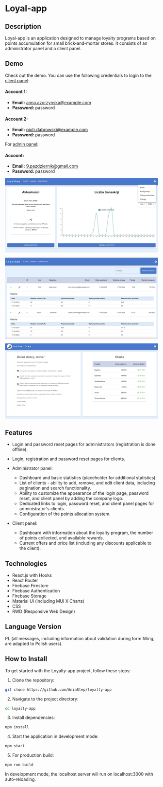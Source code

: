 # Loyal-app

## Description

Loyal-app is an application designed to manage loyalty programs based on points accumulation for small brick-and-mortar stores. It consists of an administrator panel and a client panel.

## Demo

Check out the demo. You can use the following credentials to login to the [client panel](https://aniastep.github.io/loyalty-app/#/client/7yOGoJFxpsaTu3sRwZ8XBiOt4tC3):

#### Account 1:
- **Email:** anna.azorzynska@example.com
- **Password:** password

#### Account 2:
- **Email:** piotr.dabrowski@example.com
- **Password:** password

For [admin panel](https://aniastep.github.io/loyalty-app/#/admin):

#### Account:
- **Email:** 9.pazdziernik@gmail.com
- **Password:** password


![Dashboard screenshot](demo/admin-dashboard.png)

![Dashboard screenshot](demo/admin-clients.png)

![Dashboard screenshot](demo/client-panel.png)



## Features

- Login and password reset pages for administrators (registration is done offline).
- Login, registration and password reset pages for clients.
- Administrator panel:
    - Dashboard and basic statistics (placeholder for additional statistics).
    - List of clients - ability to add, remove, and edit client data, including pagination and search functionality.
    - Ability to customize the appearance of the login page, password reset, and client panel by adding the company logo.
    - Dedicated links to login, password reset, and client panel pages for administrator's clients.
    - Configuration of the points allocation system.

- Client panel:
    - Dashboard with information about the loyalty program, the number of points collected, and available rewards.
    - Current offers and price list (including any discounts applicable to the client).

## Technologies

- React.js with Hooks
- React Router
- Firebase Firestore
- Firebase Authentication
- Firebase Storage
- Material UI (including MUI X Charts)
- CSS
- RWD (Responsive Web Design)

## Language Version

PL (all messages, including information about validation during form filling, are adapted to Polish users).

## How to Install

To get started with the Loyalty-app project, follow these steps:

1. Clone the repository:

```bash
git clone https://github.com/AniaStep/loyalty-app
```

2. Navigate to the project directory:
```bash
cd loyalty-app
```

3. Install dependencies:
```bash
npm install
```

4. Start the application in development mode:
```bash
npm start
```

5. For production build:
```bash
npm run build
```
In development mode, the localhost server will run on localhost:3000 with auto-reloading.
